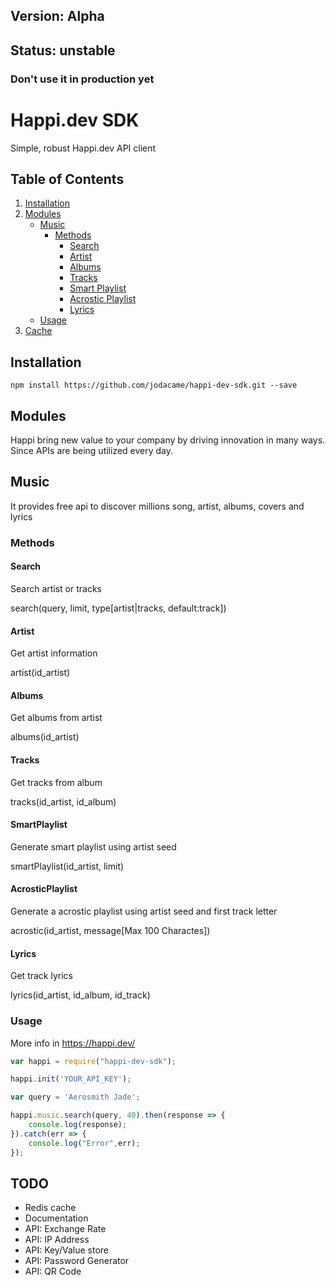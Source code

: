 ## Version: Alpha
## Status: unstable
### Don't use it in production yet

# Happi.dev SDK
Simple, robust Happi.dev API client


## Table of Contents
1. [Installation](#installation)
2. [Modules](#modules)
    * [Music](#music)
        * [Methods](#methods)
            * [Search](#search)
            * [Artist](#artist)
            * [Albums](#albums)
            * [Tracks](#tracks)
            * [Smart Playlist](#smartplaylist)
            * [Acrostic Playlist](#acrosticplaylist)
            * [Lyrics](#lyrics)
    * [Usage](#usage)
4. [Cache](#cache)

## Installation
```bash
npm install https://github.com/jodacame/happi-dev-sdk.git --save
```


## Modules
Happi bring new value to your company by driving innovation in many ways. Since APIs are being utilized every day.

## Music
It provides free api to discover millions song, artist, albums, covers and lyrics

### Methods


#### Search
Search artist or tracks 

search(query, limit, type[artist|tracks, default:track])

#### Artist
Get artist information

artist(id_artist)

#### Albums
Get albums from artist 

albums(id_artist)

#### Tracks
Get tracks from album 

tracks(id_artist, id_album)

#### SmartPlaylist
Generate smart playlist using artist seed 

smartPlaylist(id_artist, limit)

#### AcrosticPlaylist
Generate a acrostic playlist using artist seed and first track letter

acrostic(id_artist, message[Max 100 Charactes])

#### Lyrics
Get track lyrics 

lyrics(id_artist, id_album, id_track)

### Usage

More info in https://happi.dev/

```javascript
var happi = require("happi-dev-sdk");

happi.init('YOUR_API_KEY');

var query = 'Aerosmith Jade';

happi.music.search(query, 40).then(response => {
    console.log(response);
}).catch(err => {
    console.log("Error",err);
});
```

## TODO
* Redis cache
* Documentation
* API: Exchange Rate
* API: IP Address
* API: Key/Value store 
* API: Password Generator
* API: QR Code

